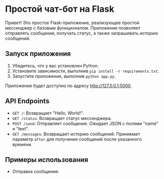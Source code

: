 # Простой чат-бот на Flask

Привет! Это простое Flask-приложение, реализующее простой мессенджер с базовым функционалом. Приложение позволяет отправлять сообщения, получать статус, а также запрашивать историю сообщений.

## Запуск приложения

1. Убедитесь, что у вас установлен Python.
2. Установите зависимости, выполнив `pip install -r requirements.txt`.
3. Запустите приложение, выполнив `python app.py`.

Приложение будет доступно по адресу http://127.0.0.1:5000.

## API Endpoints

- `GET /`: Возвращает "Hello, World!".
- `GET /status`: Возвращает статус мессенджера.
- `POST /send`: Отправляет сообщение. Ожидает JSON с полями "name" и "text".
- `GET /messages`: Возвращает историю сообщений. Принимает параметр `after` для получения сообщений после указанного времени.

## Примеры использования

- Отправка сообщения:
